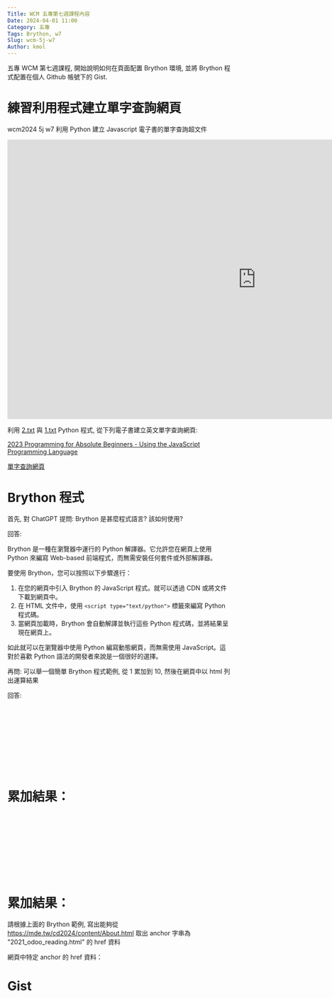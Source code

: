 ```yaml
---
Title: WCM 五專第七週課程內容
Date: 2024-04-01 11:00
Category: 五專
Tags: Brython, w7
Slug: wcm-5j-w7
Author: kmol
---
```


五專 WCM 第七週課程, 開始說明如何在頁面配置 Brython 環境, 並將 Brython 程式配置在個人 Github 帳號下的 Gist.

<!-- PELICAN_END_SUMMARY -->

# 練習利用程式建立單字查詢網頁

wcm2024 5j w7 利用 Python 建立 Javascript 電子書的單字查詢超文件

<iframe width="1120" height="630" src="https://www.youtube.com/embed/dJB6unDgngA?si=vWHr08lU6LbVJU4u" title="YouTube video player" frameborder="0" allow="accelerometer; autoplay; clipboard-write; encrypted-media; gyroscope; picture-in-picture; web-share" referrerpolicy="strict-origin-when-cross-origin" allowfullscreen></iframe>

利用 [2.txt](https://mde.tw/wcm2024/downloads/2.txt) 與 [1.txt](https://mde.tw/wcm2024/downloads/1.txt) Python 程式, 從下列電子書建立英文單字查詢網頁:

[2023 Programming for Absolute Beginners - Using the JavaScript Programming Language](https://link.springer.com/book/10.1007/978-1-4842-8751-4)

[單字查詢網頁](https://mde.tw/wcm2024/downloads/words_2023_Programming%20for%20Absolute%20Beginners.html)

# Brython 程式

首先, 對 ChatGPT 提問: Brython 是甚麼程式語言? 該如何使用?

回答:

Brython 是一種在瀏覽器中運行的 Python 解譯器。它允許您在網頁上使用 Python 來編寫 Web-based 前端程式，而無需安裝任何套件或外部解譯器。

要使用 Brython，您可以按照以下步驟進行：

1. 在您的網頁中引入 Brython 的 JavaScript 程式。就可以透過 CDN 或將文件下載到網頁中。
2. 在 HTML 文件中，使用 `<script type="text/python">` 標籤來編寫 Python 程式碼。
3. 當網頁加載時，Brython 會自動解譯並執行這些 Python 程式碼，並將結果呈現在網頁上。

如此就可以在瀏覽器中使用 Python 編寫動態網頁，而無需使用 JavaScript。這對於喜歡 Python 語法的開發者來說是一個很好的選擇。

再問: 可以舉一個簡單 Brython 程式範例, 從 1 累加到 10, 然後在網頁中以 html 列出運算結果

回答:

<pre class="brush: html">
<!-- 導入 Brython 程式庫 -->
<script src="./../cmsimde/static/brython.js"></script>
<script src="./../cmsimde/static/brython_stdlib.js"></script>
<!-- 啟動 Brython -->
<script>
window.onload=function(){
brython();
}
</script>
<h1>累加結果：</h1>
<!-- 顯示結果標註 -->
<ul id="result"></ul>

<!-- 在 <script type="text/python"> 標籤中編寫 Python 代碼 -->
<script type="text/python">
from browser import document
result_list = document.getElementById("result")
# sum 初始值設為 0
sum = 0
init = 1
upto = 10
# 利用 for 重複迴圈與變數加法進行累加
for i in range(init, upto+1):
    sum = sum + i
    # skip the first one
    if i !=1:
        result_list.innerHTML += "<li>{} + {} = {}</li>".format(sum-i, i, sum)
</script>
</pre>
<!-- 導入 Brython 程式庫 -->
<script src="./../cmsimde/static/brython.js"></script>
<script src="./../cmsimde/static/brython_stdlib.js"></script>
<!-- 啟動 Brython -->
<script>
window.onload=function(){
brython();
}
</script>
<h1>累加結果：</h1>
<!-- 顯示結果標註 -->
<ul id="result"></ul>

<!-- 在 <script type="text/python"> 標籤中編寫 Python 代碼 -->
<script type="text/python">
from browser import document
result_list = document.getElementById("result")
# sum 初始值設為 0
sum = 0
init = 1
upto = 10
# 利用 for 重複迴圈與變數加法進行累加
for i in range(init, upto+1):
    sum = sum + i
    # skip the first one
    if i !=1:
        result_list.innerHTML += "<li>{} + {} = {}</li>".format(sum-i, i, sum)
</script>

請根據上面的 Brython 範例, 寫出能夠從 https://mde.tw/cd2024/content/About.html  取出 anchor 字串為 "2021_odoo_reading.html" 的 href 資料

網頁中特定 anchor 的 href 資料：
 <span id="result2"></span>

  <!-- 在 <script type="text/python"> 標籤中編寫 Python 代碼 -->
<script type="text/python">
from browser import document
# 從網站讀取超文件資料
html_content = open("https://mde.tw/cd2024/content/About.html").read()
# 列出檢查
#print(html_content)
# 將 HTML 內容轉換為 DOM 物件
dom = document.createElement('html')
dom.innerHTML = html_content
result_list = document.getElementById("result2")

# 查找所有的 anchor 標籤
anchors = dom.querySelectorAll('a')
# 列出檢查
#print(anchors)
# 遍歷每個 anchor 標籤
for anchor in anchors:
    # 檢查 anchor 文字是否為特定值
    if anchor.text.strip() == "2021_odoo_reading.html":
        # 在網頁上顯示 href 資料
        result_list.innerHTML += "<li>{}</li>".format(anchor.getAttribute('href')) 
</script>

# Gist

